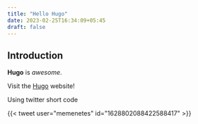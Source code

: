```yaml
---
title: "Hello Hugo"
date: 2023-02-25T16:34:09+05:45
draft: false 
---
```


## Introduction

**Hugo** is *awesome*.

Visit the [Hugo](https://gohugo.io) website!

Using twitter short code

{{< tweet user="memenetes" id="1628802088422588417" >}}
